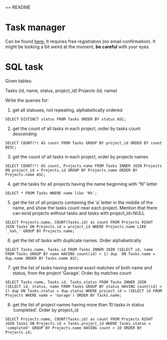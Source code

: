 == README

# Task manager
Can be found [here.](https://rgtask.herokuapp.com)
It requires free registration (no email confirmation). 
It might be looking a bit weird at the moment, **be careful** with your eyes.


# SQL task

Given tables:

Tasks (id, name, status, project_id)
Projects (id, name)

Write the queries for:

1) get all statuses, not repeating, alphabetically ordered
```
SELECT DISTINCT status FROM Tasks ORDER BY status ASC;
```

2) get the count of all tasks in each project, order by tasks count descending
```
SELECT COUNT(*) AS count FROM Tasks GROUP BY project_id ORDER BY count DESC;
```

3) get the count of all tasks in each project, order by projects names
```
SELECT COUNT(*) AS count, Projects.name FROM Tasks INNER JOIN Projects ON project_id = Projects.id GROUP BY Projects.name ORDER BY Projects.name ASC;
```

4) get the tasks for all projects having the name beginning with “N” letter
```
SELECT * FROM Tasks WHERE name like 'N%';
```

5) get the list of all projects containing the ‘a’ letter in the middle of the name, 
and show the tasks count near each project. Mention that there can exist projects without tasks and tasks with project_id=NULL
```
SELECT Projects.name, COUNT(Tasks.id) as count FROM Projects RIGHT JOIN Tasks ON Projects.id = project_id WHERE Projects.name LIKE '_%a%_' GROUP BY Projects.name;
```

6) get the list of tasks with duplicate names. Order alphabetically
```
SELECT Tasks.name, Tasks.id FROM Tasks INNER JOIN (SELECT id, name FROM Tasks GROUP BY name HAVING count(id) > 1) dup  ON Tasks.name = dup.name ORDER BY Tasks.name ASC;
```

7) get the list of tasks having several exact matches of both name and status, from the project ‘Garage’. Order by matches count
```
SELECT Tasks.name, Tasks.id, Tasks.status FROM Tasks INNER JOIN (SELECT id, status, name FROM Tasks GROUP BY status HAVING count(id) > 1) dup ON Tasks.status = dup.status WHERE project_id = (SELECT id FROM Projects WHERE name = 'Garage') ORDER BY Tasks.name;
```

8) get the list of project names having more than 10 tasks in status ‘completed’. Order by project_id
```
SELECT Projects.name, COUNT(Tasks.id) as count FROM Projects RIGHT JOIN Tasks ON Projects.id = Tasks.project_id WHERE Tasks.status = 'completed' GROUP BY Projects.name HAVING count > 10 ORDER BY Projects.id;
```
